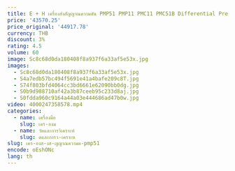 ```yaml
---
title: E + H เครื่องส่งสัญญาณความดัน PMP51 PMP11 PMC11 PMC51B Differential Pressure Transmitter PMD55B PMC51B
price: '43570.25'
price_original: '44917.78'
currency: THB
discount: 3%
rating: 4.5
volume: 60
image: Sc8c68d0da180408f8a937f6a33af5e53x.jpg
images:
  - Sc8c68d0da180408f8a937f6a33af5e53x.jpg
  - S4a7edb57bc494f5691e41a4bafe209c8T.jpg
  - S74f803bfd4064cc3bd6661e62090bb0dg.jpg
  - S0b9d988710af42a3b87ceeb95c233d8aj.jpg
  - S0fdda960c9164a44a03e444686ad47b0w.jpg
video: 4000247358578.mp4
categories:
  - name: เครื่องมือ
    slug: เคร-องม
  - name: วัดและการวิเคราะห์
    slug: ดและการว-เคราะห
slug: เคร-องส-งส-ญญาณความด-pmp51
encode: oEshONc
lang: th
---
```

  